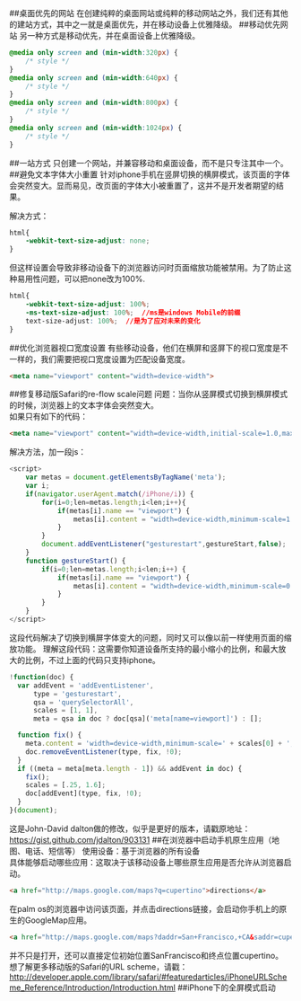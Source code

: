 ##桌面优先的网站
在创建纯粹的桌面网站或纯粹的移动网站之外，我们还有其他的建站方式，其中之一就是桌面优先，并在移动设备上优雅降级。
##移动优先网站
另一种方式是移动优先，并在桌面设备上优雅降级。
```css
@media only screen and (min-width:320px) {
    /* style */
}
@media only screen and (min-width:640px) {
	/* style */
}
@media only screen and (min-width:800px) {
	/* style */
}
@media only screen and (min-width:1024px) {
	/* style */
}
```
##一站方式
只创建一个网站，并兼容移动和桌面设备，而不是只专注其中一个。
##避免文本字体大小重置
针对iphone手机在竖屏切换的横屏模式，该页面的字体会突然变大。显而易见，改页面的字体大小被重置了，这并不是开发者期望的结果。  

解决方式：  
```css
html{
    -webkit-text-size-adjust: none;
}
```
但这样设置会导致非移动设备下的浏览器访问时页面缩放功能被禁用。为了防止这种易用性问题，可以把none改为100%.  
```css
html{
    -webkit-text-size-adjust: 100%;
    -ms-text-size-adjust: 100%;  //ms是windows Mobile的前缀
    text-size-adjust: 100%;  //是为了应对未来的变化
}
```
##优化浏览器视口宽度设置
有些移动设备，他们在横屏和竖屏下的视口宽度是不一样的，我们需要把视口宽度设置为匹配设备宽度。
```html
<meta name="viewport" content="width=device-width">
```
##修复移动版Safari的re-flow scale问题
问题：当你从竖屏模式切换到横屏模式的时候，浏览器上的文本字体会突然变大。  
如果只有如下的代码：

```html
<meta name="viewport" content="width=device-width,initial-scale=1.0,maximum-scale=1.0,minimum-scale=1.0">
```
解决方法，加一段js：
```javascript
<script>
    var metas = document.getElementsByTagName('meta');
	var i;
	if(navigator.userAgent.match(/iPhone/i)) {
		for(i=0;len=metas.length;i<len;i++){
			if(metas[i].name == "viewport") {
				metas[i].content = "width=device-width,minimum-scale=1.0,maximum-scale=1.0";
			}
		}
		document.addEventListener("gesturestart",gestureStart,false);
	}
	function gestureStart() {
		if(i=0;len=metas.length;i<len;i++) {
			if(metas[i].name == "viewport") {
				metas[i].content = "width=device-width,minimum-scale=0.25,maximum-scale=1.6";
			}
		}
	}
</script>
```
这段代码解决了切换到横屏字体变大的问题，同时又可以像以前一样使用页面的缩放功能。
理解这段代码：这需要你知道设备所支持的最小缩小的比例，和最大放大的比例，不过上面的代码只支持iphone。
```javascript
!function(doc) {
  var addEvent = 'addEventListener',
      type = 'gesturestart',
      qsa = 'querySelectorAll',
      scales = [1, 1],
      meta = qsa in doc ? doc[qsa]('meta[name=viewport]') : [];

  function fix() {
    meta.content = 'width=device-width,minimum-scale=' + scales[0] + ',maximum-scale=' + scales[1];
    doc.removeEventListener(type, fix, !0);
  }
  if ((meta = meta[meta.length - 1]) && addEvent in doc) {
    fix();
    scales = [.25, 1.6];
    doc[addEvent](type, fix, !0);
  }
}(document);
```
这是John-David dalton做的修改，似乎是更好的版本，请戳原地址：https://gist.github.com/jdalton/903131
##在浏览器中启动手机原生应用（地图、电话、短信等）
使用设备：基于浏览器的所有设备  
具体能够启动哪些应用：这取决于该移动设备上哪些原生应用是否允许从浏览器启动。
```html
<a href="http://maps.google.com/maps?q=cupertino">directions</a>
```
在palm os的浏览器中访问该页面，并点击directions链接，会启动你手机上的原生的GoogleMap应用。
```html
<a href="http://maps.google.com/maps?daddr=San+Francisco,+CA&saddr=cupertino">derections</a>
```
并不只是打开，还可以直接定位初始位置SanFrancisco和终点位置cupertino。  
想了解更多移动版的Safari的URL scheme，请戳：http://developer.apple.com/library/safari/#featuredarticles/iPhoneURLScheme_Reference/Introduction/Introduction.html
##iPhone下的全屏模式启动
